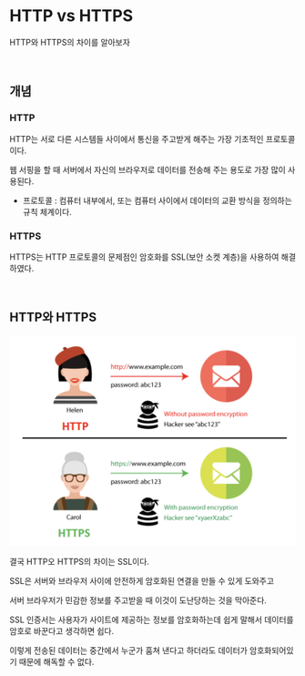 # HTTP vs HTTPS

HTTP와 HTTPS의 차이를 알아보자

<br>

## 개념

### HTTP

HTTP는 서로 다른 시스템들 사이에서 통신을 주고받게 해주는 가장 기초적인 프로토콜이다.

웹 서핑을 할 때 서버에서 자신의 브라우저로 데이터를 전송해 주는 용도로 가장 많이 사용된다.

- 프로토콜 : 컴퓨터 내부에서, 또는 컴퓨터 사이에서 데이터의 교환 방식을 정의하는 규칙 체계이다.

### HTTPS

HTTPS는 HTTP 프로토콜의 문제점인 암호화를 SSL(보안 소켓 계층)을 사용하여 해결하였다.

<br>

## HTTP와 HTTPS

<img src="../Image/HTTPS.png">

결국 HTTP오 HTTPS의 차이는 SSL이다.

SSL은 서버와 브라우저 사이에 안전하게 암호화된 연결을 만들 수 있게 도와주고

서버 브라우저가 민감한 정보를 주고받을 때 이것이 도난당하는 것을 막아준다.

SSL 인증서는 사용자가 사이트에 제공하는 정보를 암호화하는데 쉽게 말해서 데이터를 암호로 바꾼다고 생각하면 쉽다.

이렇게 전송된 데이터는 중간에서 누군가 훔쳐 낸다고 하더라도 데이터가 암호화되어있기 때문에 해독할 수 없다.
